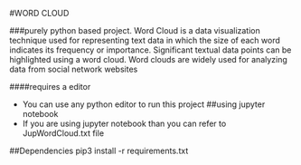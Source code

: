 #WORD CLOUD

###purely python based project.
Word Cloud is a data visualization technique used for representing text data in which the size of each word indicates its frequency or importance. Significant textual data points can be highlighted using a word cloud. Word clouds are widely used for analyzing data from social network websites

####requires a editor
* You can use any python editor to run this project
##using jupyter notebook
* If you are using jupyter notebook than you can refer to JupWordCloud.txt file

##Dependencies
pip3 install -r requirements.txt
